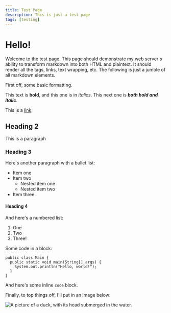 ```yaml
---
title: Test Page
description: This is just a test page
tags: [testing]
---
```


# Hello!

Welcome to the test page. This page should demonstrate my web server's ability to transform markdown into both HTML and plaintext. It should render all the tags, links, text wrapping, etc. The following is just a jumble of all markdown elements.

First off, some basic formatting.

This text is **bold**, and this one is in _italics_. This next one is **_both bold and italic_**.

This is a [link](https://github.com/HizkiFW).

## Heading 2

This is a paragraph

### Heading 3

Here's another paragraph with a bullet list:

- Item one
- Item two
  - Nested item one
  - Nested item two
- Item three

#### Heading 4

And here's a numbered list:

1. One
2. Two
3. Three!

Some code in a block:

```
public class Main {
  public static void main(String[] args) {
    System.out.println("Hello, world!");
  }
}
```

And here's some inline `code` block.

Finally, to top things off, I'll put in an image below:

![A picture of a duck, with its head submerged in the water.](https://i.imgur.com/r7lTF4V.jpg)
